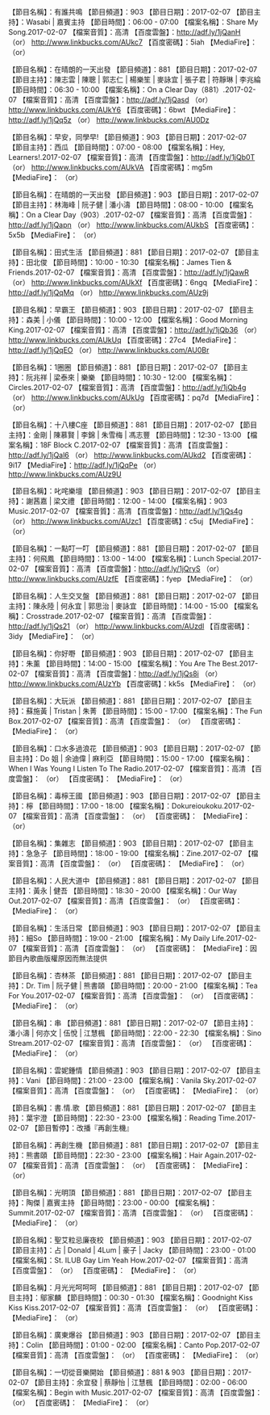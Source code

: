 【節目名稱】：有誰共鳴
【節目頻道】：903
【節目日期】：2017-02-07
【節目主持】：Wasabi | 嘉賓主持
【節目時間】：06:00 - 07:00 
【檔案名稱】：Share My Song.2017-02-07
【檔案音質】：高清
【百度雲盤】：http://adf.ly/1jQanH （or） http://www.linkbucks.com/AUkc7
【百度密碼】：5iah
【MediaFire】： （or） 

【節目名稱】：在晴朗的一天出發
【節目頻道】：881
【節目日期】：2017-02-07
【節目主持】：陳志雲 | 陳聰 | 郭志仁 | 楊樂笙 | 麥詠宜 | 張子君 | 符靜琳 | 李兆綸
【節目時間】：06:30 - 10:00
【檔案名稱】：On a Clear Day（881）.2017-02-07
【檔案音質】：高清
【百度雲盤】：http://adf.ly/1jQasd （or） http://www.linkbucks.com/AUkY6
【百度密碼】：6bwt
【MediaFire】：http://adf.ly/1jQq5z （or） http://www.linkbucks.com/AU0Dz

【節目名稱】：早安，同學早!
【節目頻道】：903
【節目日期】：2017-02-07
【節目主持】：西瓜
【節目時間】：07:00 - 08:00
【檔案名稱】：Hey, Learners!.2017-02-07
【檔案音質】：高清
【百度雲盤】：http://adf.ly/1jQb0T （or） http://www.linkbucks.com/AUkVA
【百度密碼】：mg5m
【MediaFire】： （or） 

【節目名稱】：在晴朗的一天出發
【節目頻道】：903
【節目日期】：2017-02-07
【節目主持】：林海峰 | 阮子健 | 潘小濤
【節目時間】：08:00 - 10:00
【檔案名稱】：On a Clear Day（903）.2017-02-07
【檔案音質】：高清
【百度雲盤】：http://adf.ly/1jQapn （or） http://www.linkbucks.com/AUkbS
【百度密碼】：5x5b
【MediaFire】： （or） 

【節目名稱】：田式生活
【節目頻道】：881
【節目日期】：2017-02-07
【節目主持】：田北俊
【節目時間】：10:00 - 10:30
【檔案名稱】：James Tien & Friends.2017-02-07
【檔案音質】：高清
【百度雲盤】：http://adf.ly/1jQawR （or） http://www.linkbucks.com/AUkXf
【百度密碼】：6ngq
【MediaFire】：http://adf.ly/1jQqMq （or） http://www.linkbucks.com/AUz9j

【節目名稱】：早霸王
【節目頻道】：903
【節目日期】：2017-02-07
【節目主持】：森美 | 小儀
【節目時間】：10:00 - 12:00
【檔案名稱】：Good Morning King.2017-02-07
【檔案音質】：高清
【百度雲盤】：http://adf.ly/1jQb36 （or） http://www.linkbucks.com/AUkUq
【百度密碼】：27c4
【MediaFire】：http://adf.ly/1jQqEO （or） http://www.linkbucks.com/AU0Br

【節目名稱】：1圈圈
【節目頻道】：881
【節目日期】：2017-02-07
【節目主持】：阮兆祥 | 梁泰來 | 樂樂
【節目時間】：10:30 - 12:00
【檔案名稱】：Circles.2017-02-07
【檔案音質】：高清
【百度雲盤】：http://adf.ly/1jQb4g （or） http://www.linkbucks.com/AUkUg
【百度密碼】：pq7d
【MediaFire】： （or） 

【節目名稱】：十八樓C座
【節目頻道】：881
【節目日期】：2017-02-07
【節目主持】：金剛 | 陳慕賢 | 李錦 | 朱雪梅 | 馮志豐
【節目時間】：12:30 - 13:00
【檔案名稱】：18F Block C.2017-02-07
【檔案音質】：高清
【百度雲盤】：http://adf.ly/1jQal6 （or） http://www.linkbucks.com/AUkd2
【百度密碼】：9i17
【MediaFire】：http://adf.ly/1jQqPe （or） http://www.linkbucks.com/AUz9U

【節目名稱】：叱咤樂壇
【節目頻道】：903
【節目日期】：2017-02-07
【節目主持】：謝茜嘉 | 梁文禮
【節目時間】：12:00 - 14:00
【檔案名稱】：903 Music.2017-02-07
【檔案音質】：高清
【百度雲盤】：http://adf.ly/1jQs4g （or） http://www.linkbucks.com/AUzc1
【百度密碼】：c5uj
【MediaFire】： （or） 

【節目名稱】：一點叮一叮
【節目頻道】：881
【節目日期】：2017-02-07
【節目主持】：何飛鳳
【節目時間】：13:00 - 14:00
【檔案名稱】：Lunch Special.2017-02-07
【檔案音質】：高清
【百度雲盤】：http://adf.ly/1jQryS （or） http://www.linkbucks.com/AUzfE
【百度密碼】：fyep
【MediaFire】： （or） 

【節目名稱】：人生交叉盤
【節目頻道】：881
【節目日期】：2017-02-07
【節目主持】：陳永陸 | 何永宜 | 郭思治 | 麥詠宜
【節目時間】：14:00 - 15:00
【檔案名稱】：Crosstrade.2017-02-07
【檔案音質】：高清
【百度雲盤】：http://adf.ly/1jQs21 （or） http://www.linkbucks.com/AUzdl
【百度密碼】：3idy
【MediaFire】： （or） 

【節目名稱】：你好嘢
【節目頻道】：903
【節目日期】：2017-02-07
【節目主持】：朱薰
【節目時間】：14:00 - 15:00
【檔案名稱】：You Are The Best.2017-02-07
【檔案音質】：高清
【百度雲盤】：http://adf.ly/1jQs8i （or） http://www.linkbucks.com/AUzYb
【百度密碼】：kk5s
【MediaFire】： （or） 

【節目名稱】：大玩派
【節目頻道】：881
【節目日期】：2017-02-07
【節目主持】：蘇施黃 | Tristan | 朱菁
【節目時間】：15:00 - 17:00
【檔案名稱】：The Fun Box.2017-02-07
【檔案音質】：高清
【百度雲盤】： （or） 
【百度密碼】：
【MediaFire】： （or） 

【節目名稱】：口水多過浪花
【節目頻道】：903
【節目日期】：2017-02-07
【節目主持】：Do 姐 | 余迪偉 | 麻利亞
【節目時間】：15:00 - 17:00
【檔案名稱】：When I Was Young I Listen To The Radio.2017-02-07
【檔案音質】：高清
【百度雲盤】： （or） 
【百度密碼】：
【MediaFire】： （or） 

【節目名稱】：毒檸王國
【節目頻道】：903
【節目日期】：2017-02-07
【節目主持】：檸
【節目時間】：17:00 - 18:00
【檔案名稱】：Dokureioukoku.2017-02-07
【檔案音質】：高清
【百度雲盤】： （or） 
【百度密碼】：
【MediaFire】： （or） 

【節目名稱】：集雜志
【節目頻道】：903
【節目日期】：2017-02-07
【節目主持】：急急子
【節目時間】：18:00 - 19:00
【檔案名稱】：Zine.2017-02-07
【檔案音質】：高清
【百度雲盤】： （or） 
【百度密碼】：
【MediaFire】： （or） 

【節目名稱】：人民大道中
【節目頻道】：881
【節目日期】：2017-02-07
【節目主持】：黃永 | 健吾
【節目時間】：18:30 - 20:00
【檔案名稱】：Our Way Out.2017-02-07
【檔案音質】：高清
【百度雲盤】： （or） 
【百度密碼】：
【MediaFire】： （or） 

【節目名稱】：生活日常
【節目頻道】：903
【節目日期】：2017-02-07
【節目主持】：細So
【節目時間】：19:00 - 21:00
【檔案名稱】：My Daily Life.2017-02-07
【檔案音質】：高清
【百度雲盤】： （or） 
【百度密碼】：
【MediaFire】：因節目內歌曲版權原因而無法提供

【節目名稱】：杏林茶
【節目頻道】：881
【節目日期】：2017-02-07
【節目主持】：Dr. Tim | 阮子健 | 熊書頤
【節目時間】：20:00 - 21:00
【檔案名稱】：Tea For You.2017-02-07
【檔案音質】：高清
【百度雲盤】： （or） 
【百度密碼】：
【MediaFire】： （or） 

【節目名稱】：串
【節目頻道】：881
【節目日期】：2017-02-07
【節目主持】：潘小濤 | 何亦文 | 伍悅 | 江慧楓
【節目時間】：22:00 - 22:30
【檔案名稱】：Sino Stream.2017-02-07
【檔案音質】：高清
【百度雲盤】： （or） 
【百度密碼】：
【MediaFire】： （or） 

【節目名稱】：雲妮鍾情
【節目頻道】：903
【節目日期】：2017-02-07
【節目主持】：Vani
【節目時間】：21:00 - 23:00
【檔案名稱】：Vanila Sky.2017-02-07
【檔案音質】：高清
【百度雲盤】： （or） 
【百度密碼】：
【MediaFire】： （or） 

【節目名稱】：書.情.歌
【節目頻道】：881
【節目日期】：2017-02-07
【節目主持】：葉宇澄
【節目時間】：22:30 - 23:00
【檔案名稱】：Reading Time.2017-02-07
【節目暫停】：改播『再創生機』

【節目名稱】：再創生機
【節目頻道】：881
【節目日期】：2017-02-07
【節目主持】：熊書頤
【節目時間】：22:30 - 23:00
【檔案名稱】：Hair Again.2017-02-07
【檔案音質】：高清
【百度雲盤】： （or） 
【百度密碼】：
【MediaFire】： （or） 

【節目名稱】：光明頂
【節目頻道】：881
【節目日期】：2017-02-07
【節目主持】：陶傑 | 嘉賓主持
【節目時間】：23:00 - 00:00
【檔案名稱】：Summit.2017-02-07
【檔案音質】：高清
【百度雲盤】： （or） 
【百度密碼】：
【MediaFire】： （or） 

【節目名稱】：聖艾粒忌廉夜校
【節目頻道】：903
【節目日期】：2017-02-07
【節目主持】：占 | Donald | 4Lum | 豪子 | Jacky
【節目時間】：23:00 - 01:00
【檔案名稱】：St. ILUB Gay Lim Yeah How.2017-02-07
【檔案音質】：高清
【百度雲盤】： （or） 
【百度密碼】：
【MediaFire】： （or） 

【節目名稱】：月光光呵呵呵
【節目頻道】：881
【節目日期】：2017-02-07
【節目主持】：鄔家麟
【節目時間】：00:30 - 01:30
【檔案名稱】：Goodnight Kiss Kiss Kiss.2017-02-07
【檔案音質】：高清
【百度雲盤】： （or） 
【百度密碼】：
【MediaFire】： （or） 

【節目名稱】：廣東爆谷
【節目頻道】：903
【節目日期】：2017-02-07
【節目主持】：Colin
【節目時間】：01:00 - 02:00
【檔案名稱】：Canto Pop.2017-02-07
【檔案音質】：高清
【百度雲盤】： （or） 
【百度密碼】：
【MediaFire】： （or） 

【節目名稱】：一切從音樂開始
【節目頻道】：881 & 903
【節目日期】：2017-02-07
【節目主持】：余宜發 | 蔡靜怡 | 江慧楓
【節目時間】：02:00 - 06:00
【檔案名稱】：Begin with Music.2017-02-07
【檔案音質】：高清
【百度雲盤】： （or） 
【百度密碼】：
【MediaFire】： （or）
